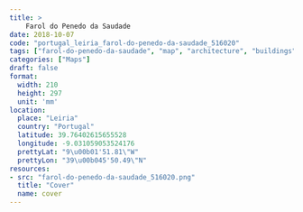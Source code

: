 ```yaml
---
title: > 
    Farol do Penedo da Saudade
date: 2018-10-07
code: "portugal_leiria_farol-do-penedo-da-saudade_516020"
tags: ["farol-do-penedo-da-saudade", "map", "architecture", "buildings", "Leiria", "Portugal"]
categories: ["Maps"]
draft: false
format:
  width: 210
  height: 297
  unit: 'mm'
location:
  place: "Leiria"
  country: "Portugal"
  latitude: 39.76402615655528
  longitude: -9.031059053524176
  prettyLat: "9\u00b01'51.81\"W"
  prettyLon: "39\u00b045'50.49\"N"
resources:
- src: "farol-do-penedo-da-saudade_516020.png"
  title: "Cover"
  name: cover
---
```

